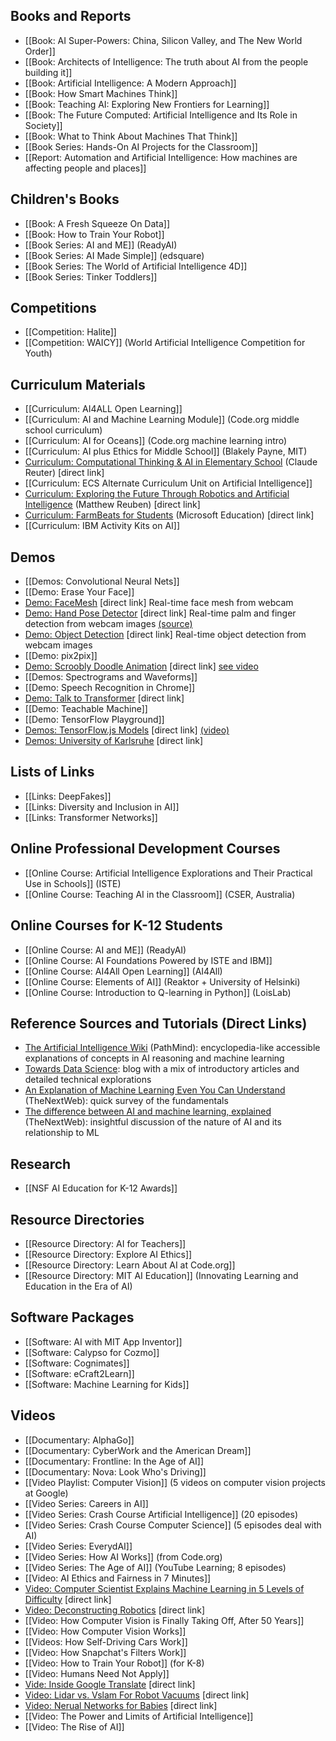 ## Books and Reports
* [[Book: AI Super-Powers: China, Silicon Valley, and The New World Order]]
* [[Book: Architects of Intelligence: The truth about AI from the people building it]]
* [[Book: Artificial Intelligence: A Modern Approach]]
* [[Book: How Smart Machines Think]]
* [[Book: Teaching AI: Exploring New Frontiers for Learning]]
* [[Book: The Future Computed: Artificial Intelligence and Its Role in Society]]
* [[Book: What to Think About Machines That Think]]
* [[Book Series: Hands-On AI Projects for the Classroom]]
* [[Report: Automation and Artificial Intelligence: How machines are affecting people and places]]

## Children's Books
* [[Book: A Fresh Squeeze On Data]]
* [[Book: How to Train Your Robot]]
* [[Book Series: AI and ME]] (ReadyAI)
* [[Book Series: AI Made Simple]] (edsquare)
* [[Book Series: The World of Artificial Intelligence 4D]]
* [[Book Series: Tinker Toddlers]]


## Competitions
* [[Competition: Halite]]
* [[Competition: WAICY]] (World Artificial Intelligence Competition for Youth)

## Curriculum Materials
* [[Curriculum: AI4ALL Open Learning]]
* [[Curriculum: AI and Machine Learning Module]] (Code.org middle school curriculum)
* [[Curriculum: AI for Oceans]] (Code.org machine learning intro)
* [[Curriculum: AI plus Ethics for Middle School]] (Blakely Payne, MIT)
* [Curriculum: Computational Thinking & AI in Elementary School](http://tssp.creuter.lu/ki/index.php) (Claude Reuter) [direct link]
* [[Curriculum: ECS Alternate Curriculum Unit on Artificial Intelligence]]
* [Curriculum: Exploring the Future Through Robotics and Artificial Intelligence](https://osf.io/tua5k/) (Matthew Reuben) [direct link]
* [Curriculum: FarmBeats for Students](https://education.microsoft.com/en-us/lesson/5d991297) (Microsoft Education) [direct link]
* [[Curriculum: IBM Activity Kits on AI]]

## Demos
* [[Demos: Convolutional Neural Nets]]
* [[Demo: Erase Your Face]]
* [Demo: FaceMesh](https://storage.googleapis.com/tfjs-models/demos/facemesh/index.html) [direct link] Real-time face mesh from webcam
* [Demo: Hand Pose Detector](https://storage.googleapis.com/tfjs-models/demos/handtrack/index.html) [direct link] Real-time palm and finger detection from webcam images [(source)](https://github.com/tensorflow/tfjs-models/tree/master/handpose)
* [Demo: Object Detection](https://tensorflow-js-object-detection.glitch.me/) [direct link] Real-time object detection from webcam images
* [[Demo: pix2pix]]
* [Demo: Scroobly Doodle Animation](https://www.scroobly.com/) [direct link] [see video](https://www.youtube.com/watch?v=mq2jK5X9JNY)
* [[Demos: Spectrograms and Waveforms]]
* [[Demo: Speech Recognition in Chrome]]
* [Demo: Talk to Transformer](https://app.inferkit.com/demo) [direct link]
* [[Demo: Teachable Machine]]
* [[Demo: TensorFlow Playground]]
* [Demos: TensorFlow.js Models](https://www.tensorflow.org/js/models) [direct link] [(video)](https://www.youtube.com/watch?v=c3aZeMZ0cvs)
* [Demos: University of Karlsruhe](https://lecture-demo.ira.uka.de/) [direct link]

## Lists of Links
* [[Links: DeepFakes]]
* [[Links: Diversity and Inclusion in AI]]
* [[Links: Transformer Networks]]

## Online Professional Development Courses
* [[Online Course: Artificial Intelligence Explorations and Their Practical Use in Schools]] (ISTE)
* [[Online Course: Teaching AI in the Classroom]] (CSER, Australia)

## Online Courses for K-12 Students
* [[Online Course: AI and ME]] (ReadyAI)
* [[Online Course: AI Foundations Powered by ISTE and IBM]]
* [[Online Course: AI4All Open Learning]] (AI4All)
* [[Online Course: Elements of AI]] (Reaktor + University of Helsinki)
* [[Online Course: Introduction to Q-learning in Python]] (LoisLab)

## Reference Sources and Tutorials (Direct Links)
* [The Artificial Intelligence Wiki](https://pathmind.com/wiki/index) (PathMind): encyclopedia-like accessible explanations of concepts in AI reasoning and machine learning
* [Towards Data Science](https://towardsdatascience.com): blog with a mix of introductory articles and detailed technical explorations
* [An Explanation of Machine Learning Even You Can Understand](https://thenextweb.com/neural/2020/04/25/machine-learning-models-explained-to-a-five-year-old-syndication/) (TheNextWeb): quick survey of the fundamentals
* [The difference between AI and machine learning, explained](https://thenextweb.com/syndication/2018/11/21/the-difference-between-ai-and-machine-learning-explained/) (TheNextWeb): insightful discussion of the nature of AI and its relationship to ML

## Research
* [[NSF AI Education for K-12 Awards]]

## Resource Directories
* [[Resource Directory: AI for Teachers]]
* [[Resource Directory: Explore AI Ethics]]
* [[Resource Directory: Learn About AI at Code.org]]
* [[Resource Directory: MIT AI Education]] (Innovating Learning and Education in the Era of AI)


## Software Packages
* [[Software: AI with MIT App Inventor]]
* [[Software: Calypso for Cozmo]]
* [[Software: Cognimates]]
* [[Software: eCraft2Learn]]
* [[Software: Machine Learning for Kids]]

## Videos
* [[Documentary: AlphaGo]]
* [[Documentary: CyberWork and the American Dream]]
* [[Documentary: Frontline: In the Age of AI]]
* [[Documentary: Nova: Look Who's Driving]]
* [[Video Playlist: Computer Vision]] (5 videos on computer vision projects at Google)
* [[Video Series: Careers in AI]]
* [[Video Series: Crash Course Artificial Intelligence]] (20 episodes)
* [[Video Series: Crash Course Computer Science]] (5 episodes deal with AI)
* [[Video Series: EverydAI]]
* [[Video Series: How AI Works]] (from Code.org)
* [[Video Series: The Age of AI]] (YouTube Learning; 8 episodes)
* [[Video: AI Ethics and Fairness in 7 Minutes]]
* [Video: Computer Scientist Explains Machine Learning in 5 Levels of Difficulty](https://www.youtube.com/watch?v=5q87K1WaoFI) [direct link]
* [Video: Deconstructing Robotics](https://www.youtube.com/watch?v=vxhO7oq3-dY) [direct link]
* [[Video: How Computer Vision is Finally Taking Off, After 50 Years]]
* [[Video: How Computer Vision Works]]
* [[Videos: How Self-Driving Cars Work]]
* [[Video: How Snapchat's Filters Work]]
* [[Video: How to Train Your Robot]] (for K-8)
* [[Video: Humans Need Not Apply]]
* [Vide: Inside Google Translate](https://www.youtube.com/watch?v=_GdSC1Z1Kzs) [direct link]
* [Video: Lidar vs. Vslam For Robot Vacuums](https://www.youtube.com/watch?v=5O8VmDiab3w) [direct link]
* [Video: Nerual Networks for Babies](https://www.youtube.com/watch?v=IX6acE4l1YQ) [direct link]
* [[Video: The Power and Limits of Artificial Intelligence]]
* [[Video: The Rise of AI]]